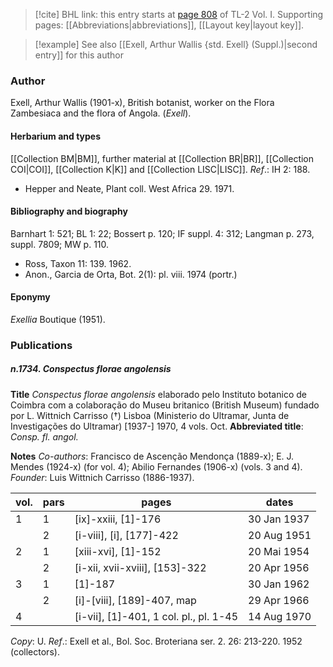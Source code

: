 > [!cite] BHL link: this entry starts at [page 808](https://www.biodiversitylibrary.org/item/103414#page/856/mode/1up) of TL-2 Vol. I.
> Supporting pages: [[Abbreviations|abbreviations]], [[Layout key|layout key]].

> [!example] See also [[Exell, Arthur Wallis {std. Exell} (Suppl.)|second entry]] for this author

### Author

Exell, Arthur Wallis (1901-x), British botanist, worker on the Flora Zambesiaca and the flora of Angola. (*Exell*).

#### Herbarium and types

[[Collection BM|BM]], further material at [[Collection BR|BR]], [[Collection COI|COI]], [[Collection K|K]] and [[Collection LISC|LISC]].
*Ref*.: IH 2: 188.
- Hepper and Neate, Plant coll. West Africa 29. 1971.

#### Bibliography and biography

Barnhart 1: 521; BL 1: 22; Bossert p. 120; IF suppl. 4: 312; Langman p. 273, suppl. 7809; MW p. 110.
- Ross, Taxon 11: 139. 1962.
- Anon., Garcia de Orta, Bot. 2(1): pl. viii. 1974 (portr.)

#### Eponymy

*Exellia* Boutique (1951).

### Publications

##### n.1734. Conspectus florae angolensis

**Title**
*Conspectus florae angolensis* elaborado pelo Instituto botanico de Coimbra com a colaboração do Museu britanico (British Museum) fundado por L. Wittnich Carrisso (†) Lisboa (Ministerio do Ultramar, Junta de Investigações do Ultramar) \[1937-\] 1970, 4 vols. Oct.
**Abbreviated title**: *Consp. fl. angol.*

**Notes**
*Co-authors*: Francisco de Ascenção Mendonça (1889-x); E. J. Mendes (1924-x) (for vol. 4); Abilio Fernandes (1906-x) (vols. 3 and 4).
*Founder*: Luis Wittnich Carrisso (1886-1937).

|vol.	|pars	|pages	|dates|
|---	|---	|---	|---	|
|1	|1	|\[ix\]-xxiii, \[1\]-176	|30 Jan 1937|
|	|2	|\[i-viii\], \[i\], \[177\]-422	|20 Aug 1951|
|2	|1	|\[xiii-xvi\], \[1\]-152	|20 Mai 1954|
|	|2	|\[i-xii, xvii-xviii\], \[153\]-322	|20 Apr 1956|
|3	|1	|\[1\]-187	|30 Jan 1962|
|	|2	|\[i\]-\[viii\], \[189\]-407, map	|29 Apr 1966|
|4	|	|\[i-vii\], \[1\]-401, 1 col. pl., pl. 1-45	|14 Aug 1970|

*Copy*: U.
*Ref*.: Exell et al., Bol. Soc. Broteriana ser. 2. 26: 213-220. 1952 (collectors).

